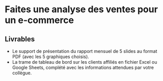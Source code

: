 # Faites une analyse des ventes pour un e-commerce
## Livrables
* Le support de présentation du rapport mensuel de 5 slides au format PDF (avec les 5 graphiques choisis).
* La trame de tableau de bord sur les clients affiliés en fichier Excel ou Google Sheets, complété avec les informations attendues par votre collègue.
